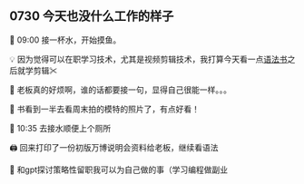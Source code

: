 ## 0730 今天也没什么工作的样子

🚰 09:00 接一杯水，开始摸鱼。

💡 因为觉得可以在职学习技术，尤其是视频剪辑技术，我打算今天看一点[语法书](https://llwslc.github.io/grammar-club/content/Chapter04.html)之后就学剪辑✂

💭 老板真的好烦啊，谁的话都要接一句，显得自己很能一样。。。

📸 书看到一半去看周末拍的模特的照片了，有点好看！

🚾 10:35 去接水顺便上个厕所

🖨️ 回来打印了一份初版万博说明会资料给老板，继续看语法

💬 和gpt探讨策略性留职我可以为自己做的事（学习编程做副业
